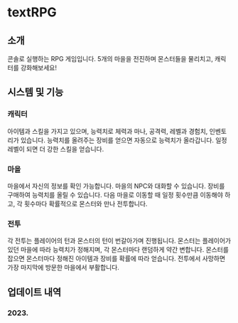 # textRPG

## 소개
콘솔로 실행하는 RPG 게임입니다.
5개의 마을을 전진하며 몬스터들을 물리치고, 캐릭터를 강화해보세요!

## 시스템 및 기능
### 캐릭터
아이템과 스킬을 가지고 있으며, 능력치로 체력과 마나, 공격력, 레벨과 경험치, 인벤토리가 있습니다.
능력치를 올려주는 장비를 얻으면 자동으로 능력치가 올라갑니다.
일정 레벨이 되면 더 강한 스킬을 얻습니다.

### 마을
마을에서 자신의 정보를 확인 가능합니다.
마을의 NPC와 대화할 수 있습니다.
장비를 구매하여 능력치를 올릴 수 있습니다.
다음 마을로 이동할 때 일정 횟수만큼 이동해야 하고, 각 횟수마다 확률적으로 몬스터와 만나 전투합니다.

### 전투
각 전투는 플레이어의 턴과 몬스터의 턴이 번갈아가며 진행됩니다.
몬스터는 플레이어가 있던 마을에 따라 능력치가 정해지며, 각 몬스터마다 랜덤하게 약간 변합니다.
몬스터를 잡으면 몬스터마다 정해진 아이템과 장비를 확률에 따라 얻습니다.
전투에서 사망하면 가장 마지막에 방문한 마을에서 부활합니다.

## 업데이트 내역
### 2023.
